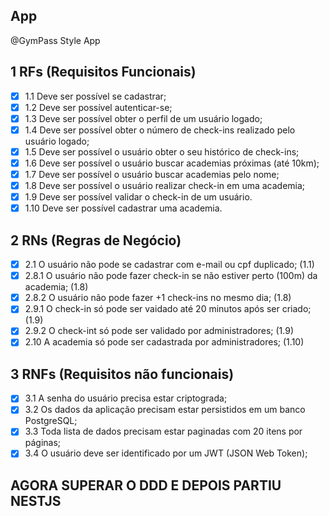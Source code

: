 ## App

@GymPass Style App

## 1 RFs (Requisitos Funcionais)
- [x] 1.1 Deve ser possível se cadastrar;
- [x] 1.2 Deve ser possível autenticar-se;
- [x] 1.3 Deve ser possível obter o perfil de um usuário logado;
- [x] 1.4 Deve ser possível obter o número de check-ins realizado pelo usuário logado;
- [x] 1.5 Deve ser possível o usuário obter o seu histórico de check-ins;
- [x] 1.6 Deve ser possível o usuário buscar academias próximas (até 10km);
- [x] 1.7 Deve ser possível o usuário buscar academias pelo nome;
- [x] 1.8 Deve ser possível o usuário realizar check-in em uma academia;
- [x] 1.9 Deve ser possível validar o check-in de um usuário.
- [x] 1.10 Deve ser possível cadastrar uma academia.

## 2 RNs (Regras de Negócio)
- [x] 2.1 O usuário não pode se cadastrar com e-mail ou cpf duplicado; (1.1)
- [x] 2.8.1 O usuário não pode fazer check-in se não estiver perto (100m) da academia; (1.8)
- [X] 2.8.2 O usuário não pode fazer +1 check-ins no mesmo dia; (1.8)
- [x] 2.9.1 O check-in só pode ser vaidado até 20 minutos após ser criado; (1.9)
- [x] 2.9.2 O check-int só pode ser validado por administradores; (1.9)
- [x] 2.10 A academia só pode ser cadastrada por administradores; (1.10)

## 3 RNFs (Requisitos não funcionais)

- [x] 3.1 A senha do usuário precisa estar criptograda;
- [x] 3.2 Os dados da aplicação precisam estar persistidos em um banco PostgreSQL;
- [x] 3.3 Toda lista de dados precisam estar paginadas com 20 itens por páginas;
- [x] 3.4 O usuário deve ser identificado por um JWT (JSON Web Token);

## AGORA SUPERAR O DDD E DEPOIS PARTIU NESTJS